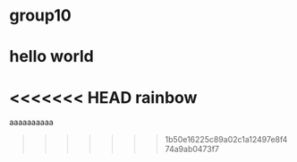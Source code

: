 # group10
# hello world
<<<<<<< HEAD
rainbow
=======
aaaaaaaaaa
>>>>>>> 1b50e16225c89a02c1a12497e8f474a9ab0473f7

